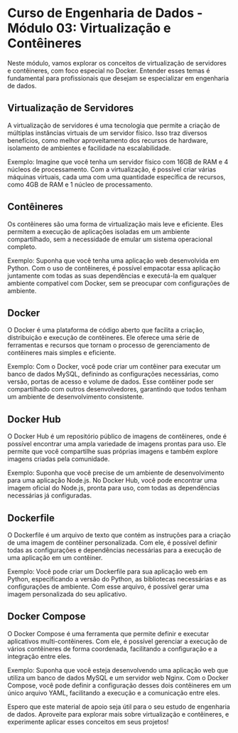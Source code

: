 # Curso de Engenharia de Dados - Módulo 03: Virtualização e Contêineres

Neste módulo, vamos explorar os conceitos de virtualização de servidores e contêineres, com foco especial no Docker. Entender esses temas é fundamental para profissionais que desejam se especializar em engenharia de dados.

## Virtualização de Servidores

A virtualização de servidores é uma tecnologia que permite a criação de múltiplas instâncias virtuais de um servidor físico. Isso traz diversos benefícios, como melhor aproveitamento dos recursos de hardware, isolamento de ambientes e facilidade na escalabilidade. 

Exemplo: Imagine que você tenha um servidor físico com 16GB de RAM e 4 núcleos de processamento. Com a virtualização, é possível criar várias máquinas virtuais, cada uma com uma quantidade específica de recursos, como 4GB de RAM e 1 núcleo de processamento.

## Contêineres

Os contêineres são uma forma de virtualização mais leve e eficiente. Eles permitem a execução de aplicações isoladas em um ambiente compartilhado, sem a necessidade de emular um sistema operacional completo. 

Exemplo: Suponha que você tenha uma aplicação web desenvolvida em Python. Com o uso de contêineres, é possível empacotar essa aplicação juntamente com todas as suas dependências e executá-la em qualquer ambiente compatível com Docker, sem se preocupar com configurações de ambiente.

## Docker

O Docker é uma plataforma de código aberto que facilita a criação, distribuição e execução de contêineres. Ele oferece uma série de ferramentas e recursos que tornam o processo de gerenciamento de contêineres mais simples e eficiente.

Exemplo: Com o Docker, você pode criar um contêiner para executar um banco de dados MySQL, definindo as configurações necessárias, como versão, portas de acesso e volume de dados. Esse contêiner pode ser compartilhado com outros desenvolvedores, garantindo que todos tenham um ambiente de desenvolvimento consistente.

## Docker Hub

O Docker Hub é um repositório público de imagens de contêineres, onde é possível encontrar uma ampla variedade de imagens prontas para uso. Ele permite que você compartilhe suas próprias imagens e também explore imagens criadas pela comunidade.

Exemplo: Suponha que você precise de um ambiente de desenvolvimento para uma aplicação Node.js. No Docker Hub, você pode encontrar uma imagem oficial do Node.js, pronta para uso, com todas as dependências necessárias já configuradas.

## Dockerfile

O Dockerfile é um arquivo de texto que contém as instruções para a criação de uma imagem de contêiner personalizada. Com ele, é possível definir todas as configurações e dependências necessárias para a execução de uma aplicação em um contêiner.

Exemplo: Você pode criar um Dockerfile para sua aplicação web em Python, especificando a versão do Python, as bibliotecas necessárias e as configurações de ambiente. Com esse arquivo, é possível gerar uma imagem personalizada do seu aplicativo.

## Docker Compose

O Docker Compose é uma ferramenta que permite definir e executar aplicativos multi-contêineres. Com ele, é possível gerenciar a execução de vários contêineres de forma coordenada, facilitando a configuração e a integração entre eles.

Exemplo: Suponha que você esteja desenvolvendo uma aplicação web que utiliza um banco de dados MySQL e um servidor web Nginx. Com o Docker Compose, você pode definir a configuração desses dois contêineres em um único arquivo YAML, facilitando a execução e a comunicação entre eles.

Espero que este material de apoio seja útil para o seu estudo de engenharia de dados. Aproveite para explorar mais sobre virtualização e contêineres, e experimente aplicar esses conceitos em seus projetos!
